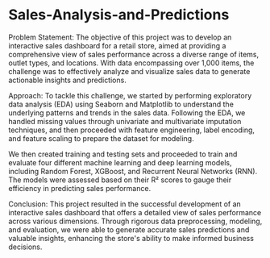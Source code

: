 # Sales-Analysis-and-Predictions

Problem Statement:
The objective of this project was to develop an interactive sales dashboard for a retail store, aimed at providing a comprehensive view of sales performance across a diverse range of items, outlet types, and locations. With data encompassing over 1,000 items, the challenge was to effectively analyze and visualize sales data to generate actionable insights and predictions.

Approach:
To tackle this challenge, we started by performing exploratory data analysis (EDA) using Seaborn and Matplotlib to understand the underlying patterns and trends in the sales data. Following the EDA, we handled missing values through univariate and multivariate imputation techniques, and then proceeded with feature engineering, label encoding, and feature scaling to prepare the dataset for modeling.

We then created training and testing sets and proceeded to train and evaluate four different machine learning and deep learning models, including Random Forest, XGBoost, and Recurrent Neural Networks (RNN). The models were assessed based on their R² scores to gauge their efficiency in predicting sales performance.

Conclusion:
This project resulted in the successful development of an interactive sales dashboard that offers a detailed view of sales performance across various dimensions. Through rigorous data preprocessing, modeling, and evaluation, we were able to generate accurate sales predictions and valuable insights, enhancing the store's ability to make informed business decisions.
